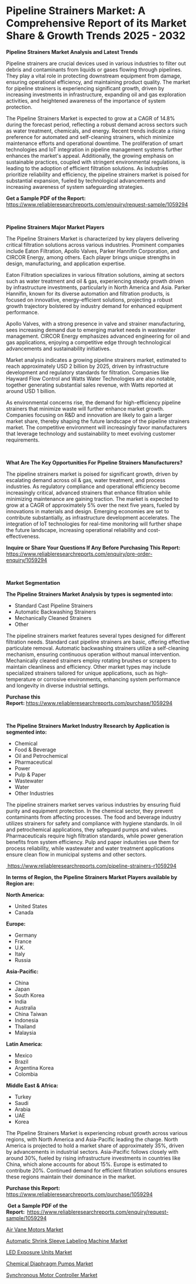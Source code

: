 <p><h1>Pipeline Strainers Market: A Comprehensive Report of its Market Share & Growth Trends 2025 - 2032</h1></p><p><strong>Pipeline Strainers Market Analysis and Latest Trends</strong></p>
<p><p>Pipeline strainers are crucial devices used in various industries to filter out debris and contaminants from liquids or gases flowing through pipelines. They play a vital role in protecting downstream equipment from damage, ensuring operational efficiency, and maintaining product quality. The market for pipeline strainers is experiencing significant growth, driven by increasing investments in infrastructure, expanding oil and gas exploration activities, and heightened awareness of the importance of system protection.</p><p>The Pipeline Strainers Market is expected to grow at a CAGR of 14.8% during the forecast period, reflecting a robust demand across sectors such as water treatment, chemicals, and energy. Recent trends indicate a rising preference for automated and self-cleaning strainers, which minimize maintenance efforts and operational downtime. The proliferation of smart technologies and IoT integration in pipeline management systems further enhances the market's appeal. Additionally, the growing emphasis on sustainable practices, coupled with stringent environmental regulations, is leading to the adoption of efficient filtration solutions. As industries prioritize reliability and efficiency, the pipeline strainers market is poised for substantial expansion, fueled by technological advancements and increasing awareness of system safeguarding strategies.</p></p>
<p><strong>Get a Sample PDF of the Report:&nbsp;</strong> <a href="https://www.reliableresearchreports.com/enquiry/request-sample/1059294?utm_campaign=7&utm_medium=2&utm_source=Github&utm_content=ia&utm_term=22022025&utm_id=pipeline-strainers">https://www.reliableresearchreports.com/enquiry/request-sample/1059294</a></p>
<p>&nbsp;</p>
<p><strong>Pipeline Strainers Major Market Players</strong></p>
<p><p>The Pipeline Strainers Market is characterized by key players delivering critical filtration solutions across various industries. Prominent companies include Eaton Filtration, Apollo Valves, Parker Hannifin Corporation, and CIRCOR Energy, among others. Each player brings unique strengths in design, manufacturing, and application expertise.</p><p>Eaton Filtration specializes in various filtration solutions, aiming at sectors such as water treatment and oil & gas, experiencing steady growth driven by infrastructure investments, particularly in North America and Asia. Parker Hannifin, known for its diverse automation and filtration products, is focused on innovative, energy-efficient solutions, projecting a robust growth trajectory bolstered by industry demand for enhanced equipment performance.</p><p>Apollo Valves, with a strong presence in valve and strainer manufacturing, sees increasing demand due to emerging market needs in wastewater management. CIRCOR Energy emphasizes advanced engineering for oil and gas applications, enjoying a competitive edge through technological advancements and sustainability initiatives.</p><p>Market analysis indicates a growing pipeline strainers market, estimated to reach approximately USD 2 billion by 2025, driven by infrastructure development and regulatory standards for filtration. Companies like Hayward Flow Control and Watts Water Technologies are also notable, together generating substantial sales revenue, with Watts reported at around USD 1 billion.</p><p>As environmental concerns rise, the demand for high-efficiency pipeline strainers that minimize waste will further enhance market growth. Companies focusing on R&D and innovation are likely to gain a larger market share, thereby shaping the future landscape of the pipeline strainers market. The competitive environment will increasingly favor manufacturers that leverage technology and sustainability to meet evolving customer requirements.</p></p>
<p>&nbsp;</p>
<p><strong>What Are The Key Opportunities For Pipeline Strainers Manufacturers?</strong></p>
<p><p>The pipeline strainers market is poised for significant growth, driven by escalating demand across oil & gas, water treatment, and process industries. As regulatory compliance and operational efficiency become increasingly critical, advanced strainers that enhance filtration while minimizing maintenance are gaining traction. The market is expected to grow at a CAGR of approximately 5% over the next five years, fueled by innovations in materials and design. Emerging economies are set to contribute substantially, as infrastructure development accelerates. The integration of IoT technologies for real-time monitoring will further shape the future landscape, increasing operational reliability and cost-effectiveness.</p></p>
<p><strong>Inquire or Share Your Questions If Any Before Purchasing This Report:</strong> <a href="https://www.reliableresearchreports.com/enquiry/pre-order-enquiry/1059294?utm_campaign=7&utm_medium=2&utm_source=Github&utm_content=ia&utm_term=22022025&utm_id=pipeline-strainers">https://www.reliableresearchreports.com/enquiry/pre-order-enquiry/1059294</a></p>
<p>&nbsp;</p>
<p><strong>Market Segmentation</strong></p>
<p><strong>The Pipeline Strainers Market Analysis by types is segmented into:</strong></p>
<p><ul><li>Standard Cast Pipeline Strainers</li><li>Automatic Backwashing Strainers</li><li>Mechanically Cleaned Strainers</li><li>Other</li></ul></p>
<p><p>The pipeline strainers market features several types designed for different filtration needs. Standard cast pipeline strainers are basic, offering effective particulate removal. Automatic backwashing strainers utilize a self-cleaning mechanism, ensuring continuous operation without manual intervention. Mechanically cleaned strainers employ rotating brushes or scrapers to maintain cleanliness and efficiency. Other market types may include specialized strainers tailored for unique applications, such as high-temperature or corrosive environments, enhancing system performance and longevity in diverse industrial settings.</p></p>
<p><strong>Purchase this Report:&nbsp;</strong><a href="https://www.reliableresearchreports.com/purchase/1059294?utm_campaign=7&utm_medium=2&utm_source=Github&utm_content=ia&utm_term=22022025&utm_id=pipeline-strainers">https://www.reliableresearchreports.com/purchase/1059294</a></p>
<p>&nbsp;</p>
<p><strong>The Pipeline Strainers Market Industry Research by Application is segmented into:</strong></p>
<p><ul><li>Chemical</li><li>Food & Beverage</li><li>Oil and Petrochemical</li><li>Pharmaceutical</li><li>Power</li><li>Pulp & Paper</li><li>Wastewater</li><li>Water</li><li>Other Industries</li></ul></p>
<p><p>The pipeline strainers market serves various industries by ensuring fluid purity and equipment protection. In the chemical sector, they prevent contaminants from affecting processes. The food and beverage industry utilizes strainers for safety and compliance with hygiene standards. In oil and petrochemical applications, they safeguard pumps and valves. Pharmaceuticals require high filtration standards, while power generation benefits from system efficiency. Pulp and paper industries use them for process reliability, while wastewater and water treatment applications ensure clean flow in municipal systems and other sectors.</p></p>
<p><a href="https://www.reliableresearchreports.com/pipeline-strainers-r1059294?utm_campaign=7&utm_medium=2&utm_source=Github&utm_content=ia&utm_term=22022025&utm_id=pipeline-strainers">&nbsp;https://www.reliableresearchreports.com/pipeline-strainers-r1059294</a></p>
<p><strong>In terms of Region, the Pipeline Strainers Market Players available by Region are:</strong></p>
<p>
    <p> <strong> North America: </strong>
        <ul>
            <li>United States</li>
            <li>Canada</li>
        </ul>
        </p> 
    <p> <strong> Europe: </strong>
        <ul>
            <li>Germany</li>
            <li>France</li>
            <li>U.K.</li>
            <li>Italy</li>
            <li>Russia</li>
        </ul>
        </p> 
    <p> <strong> Asia-Pacific: </strong>
        <ul>
            <li>China</li>
            <li>Japan</li>
            <li>South Korea</li>
            <li>India</li>
            <li>Australia</li>
            <li>China Taiwan</li>
            <li>Indonesia</li>
            <li>Thailand</li>
            <li>Malaysia</li>
        </ul>
        </p> 
    <p> <strong> Latin America: </strong>
        <ul>
            <li>Mexico</li>
            <li>Brazil</li>
            <li>Argentina Korea</li>
            <li>Colombia</li>
        </ul>
        </p> 
    <p> <strong> Middle East & Africa: </strong>
        <ul>
            <li>Turkey</li>
            <li>Saudi</li>
            <li>Arabia</li>
            <li>UAE</li>
            <li>Korea</li>
        </ul>
    </p>
    </p>
<p><p>The Pipeline Strainers Market is experiencing robust growth across various regions, with North America and Asia-Pacific leading the charge. North America is projected to hold a market share of approximately 35%, driven by advancements in industrial sectors. Asia-Pacific follows closely with around 30%, fueled by rising infrastructure investments in countries like China, which alone accounts for about 15%. Europe is estimated to contribute 20%. Continued demand for efficient filtration solutions ensures these regions maintain their dominance in the market.</p></p>
<p><strong>Purchase this Report: </strong><a href="https://www.reliableresearchreports.com/purchase/1059294?utm_campaign=7&utm_medium=2&utm_source=Github&utm_content=ia&utm_term=22022025&utm_id=pipeline-strainers">https://www.reliableresearchreports.com/purchase/1059294</a></p>
<p>&nbsp;<strong>Get a Sample PDF of the Report:&nbsp;&nbsp;</strong><a href="https://www.reliableresearchreports.com/enquiry/request-sample/1059294?utm_campaign=7&utm_medium=2&utm_source=Github&utm_content=ia&utm_term=22022025&utm_id=pipeline-strainers">https://www.reliableresearchreports.com/enquiry/request-sample/1059294</a></p>
<p><strong></strong></p>
<p><p><a href="https://github.com/rebheelder/Market-Research-Report-List-1/blob/main/air-vane-motors-market.md?utm_campaign=7&utm_medium=2&utm_source=Github&utm_content=ia&utm_term=22022025&utm_id=pipeline-strainers">Air Vane Motors Market</a></p><p><a href="https://github.com/iceknahomi/Market-Research-Report-List-1/blob/main/automatic-shrink-sleeve-labeling-machine-market.md?utm_campaign=7&utm_medium=2&utm_source=Github&utm_content=ia&utm_term=22022025&utm_id=pipeline-strainers">Automatic Shrink Sleeve Labeling Machine Market</a></p><p><a href="https://github.com/loppibsr/Market-Research-Report-List-1/blob/main/led-exposure-units-market.md?utm_campaign=7&utm_medium=2&utm_source=Github&utm_content=ia&utm_term=22022025&utm_id=pipeline-strainers">LED Exposure Units Market</a></p><p><a href="https://github.com/tjoensfibich/Market-Research-Report-List-1/blob/main/chemical-diaphragm-pumps-market.md?utm_campaign=7&utm_medium=2&utm_source=Github&utm_content=ia&utm_term=22022025&utm_id=pipeline-strainers">Chemical Diaphragm Pumps Market</a></p><p><a href="https://github.com/alanepetevi/Market-Research-Report-List-1/blob/main/synchronous-motor-controller-market.md?utm_campaign=7&utm_medium=2&utm_source=Github&utm_content=ia&utm_term=22022025&utm_id=pipeline-strainers">Synchronous Motor Controller Market</a></p></p>